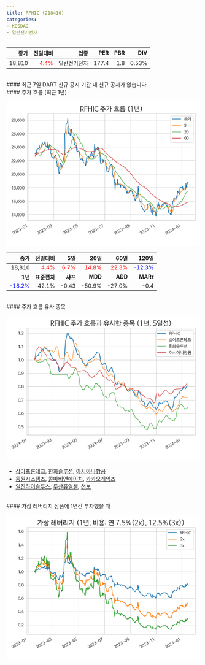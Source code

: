 ```yaml
---
title: RFHIC (218410)
categories:
- KOSDAQ
- 일반전기전자
---
```


|**종가**|**전일대비**|**업종**|**PER**|**PBR**|**DIV**|
|-------:|-----------:|-------:|------:|------:|------:|
|18,810|<span style="color: red">4.4%</span>|일반전기전자|177.4|1.8|0.53%|

<!-- more -->

<br>
#### 최근 7일 DART 신규 공시
기간 내 신규 공시가 없습니다.

<br>
#### 주가 흐름 (최근 1년)

![218410](/assets/images/stock/218410.png)

|**종가**|**전일대비**|**5일**|**20일**|**60일**|**120일**|
|---:|-------:|--:|---:|---:|----:|
|18,810|<span style="color: red">4.4%</span>|<span style="color: red">6.7%</span>|<span style="color: red">14.8%</span>|<span style="color: red">22.3%</span>|<span style="color: blue">-12.3%</span>|
|**1년**|**표준편차**|**샤프**|**MDD**|**ADD**|**MARr**|
|<span style="color: blue">-18.2%</span>|42.1%|-0.43|-50.9%|-27.0%|-0.4|

<br>
#### 주가 흐름 유사 종목

![218410](/assets/images/stock/218410_corr.png)

- [상아프론테크](/089980/), [한화솔루션](/009830/), [아시아나항공](/020560/)
- [동원시스템즈](/014820/), [콜마비앤에이치](/200130/), [카카오게임즈](/293490/)
- [일진하이솔루스](/271940/), [두산퓨얼셀](/336260/), [천보](/278280/)

<br>
#### 가상 레버리지 상품에 1년간 투자했을 때

![218410](/assets/images/stock/218410_2x.png)

[^corr]: 상관계수를 이용하여 분석하였습니다.